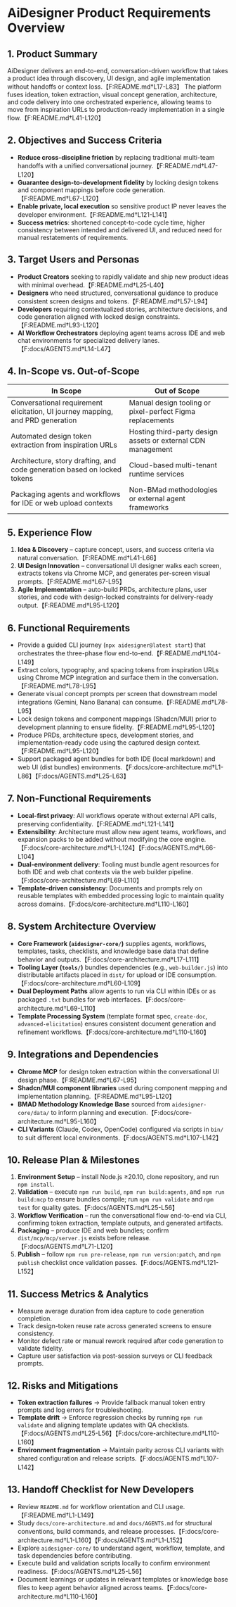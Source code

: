 # AiDesigner Product Requirements Overview

## 1. Product Summary

AiDesigner delivers an end-to-end, conversation-driven workflow that takes a product idea through discovery, UI design, and agile implementation without handoffs or context loss.【F:README.md†L17-L83】 The platform fuses ideation, token extraction, visual concept generation, architecture, and code delivery into one orchestrated experience, allowing teams to move from inspiration URLs to production-ready implementation in a single flow.【F:README.md†L41-L120】

## 2. Objectives and Success Criteria

- **Reduce cross-discipline friction** by replacing traditional multi-team handoffs with a unified conversational journey.【F:README.md†L47-L120】
- **Guarantee design-to-development fidelity** by locking design tokens and component mappings before code generation.【F:README.md†L67-L120】
- **Enable private, local execution** so sensitive product IP never leaves the developer environment.【F:README.md†L121-L141】
- **Success metrics**: shortened concept-to-code cycle time, higher consistency between intended and delivered UI, and reduced need for manual restatements of requirements.

## 3. Target Users and Personas

- **Product Creators** seeking to rapidly validate and ship new product ideas with minimal overhead.【F:README.md†L25-L40】
- **Designers** who need structured, conversational guidance to produce consistent screen designs and tokens.【F:README.md†L57-L94】
- **Developers** requiring contextualized stories, architecture decisions, and code generation aligned with locked design constraints.【F:README.md†L93-L120】
- **AI Workflow Orchestrators** deploying agent teams across IDE and web chat environments for specialized delivery lanes.【F:docs/AGENTS.md†L14-L47】

## 4. In-Scope vs. Out-of-Scope

| In Scope                                                                       | Out of Scope                                                 |
| ------------------------------------------------------------------------------ | ------------------------------------------------------------ |
| Conversational requirement elicitation, UI journey mapping, and PRD generation | Manual design tooling or pixel-perfect Figma replacements    |
| Automated design token extraction from inspiration URLs                        | Hosting third-party design assets or external CDN management |
| Architecture, story drafting, and code generation based on locked tokens       | Cloud-based multi-tenant runtime services                    |
| Packaging agents and workflows for IDE or web upload contexts                  | Non-BMad methodologies or external agent frameworks          |

## 5. Experience Flow

1. **Idea & Discovery** – capture concept, users, and success criteria via natural conversation.【F:README.md†L41-L66】
2. **UI Design Innovation** – conversational UI designer walks each screen, extracts tokens via Chrome MCP, and generates per-screen visual prompts.【F:README.md†L67-L95】
3. **Agile Implementation** – auto-build PRDs, architecture plans, user stories, and code with design-locked constraints for delivery-ready output.【F:README.md†L95-L120】

## 6. Functional Requirements

- Provide a guided CLI journey (`npx aidesigner@latest start`) that orchestrates the three-phase flow end-to-end.【F:README.md†L104-L149】
- Extract colors, typography, and spacing tokens from inspiration URLs using Chrome MCP integration and surface them in the conversation.【F:README.md†L78-L95】
- Generate visual concept prompts per screen that downstream model integrations (Gemini, Nano Banana) can consume.【F:README.md†L78-L95】
- Lock design tokens and component mappings (Shadcn/MUI) prior to development planning to ensure fidelity.【F:README.md†L95-L120】
- Produce PRDs, architecture specs, development stories, and implementation-ready code using the captured design context.【F:README.md†L95-L120】
- Support packaged agent bundles for both IDE (local markdown) and web UI (dist bundles) environments.【F:docs/core-architecture.md†L1-L86】【F:docs/AGENTS.md†L25-L63】

## 7. Non-Functional Requirements

- **Local-first privacy**: All workflows operate without external API calls, preserving confidentiality.【F:README.md†L121-L141】
- **Extensibility**: Architecture must allow new agent teams, workflows, and expansion packs to be added without modifying the core engine.【F:docs/core-architecture.md†L1-L124】【F:docs/AGENTS.md†L66-L104】
- **Dual-environment delivery**: Tooling must bundle agent resources for both IDE and web chat contexts via the web builder pipeline.【F:docs/core-architecture.md†L69-L110】
- **Template-driven consistency**: Documents and prompts rely on reusable templates with embedded processing logic to maintain quality across domains.【F:docs/core-architecture.md†L110-L160】

## 8. System Architecture Overview

- **Core Framework (`aidesigner-core/`)** supplies agents, workflows, templates, tasks, checklists, and knowledge base data that define behavior and outputs.【F:docs/core-architecture.md†L17-L111】
- **Tooling Layer (`tools/`)** bundles dependencies (e.g., `web-builder.js`) into distributable artifacts placed in `dist/` for upload or IDE consumption.【F:docs/core-architecture.md†L60-L109】
- **Dual Deployment Paths** allow agents to run via CLI within IDEs or as packaged `.txt` bundles for web interfaces.【F:docs/core-architecture.md†L69-L110】
- **Template Processing System** (template format spec, `create-doc`, `advanced-elicitation`) ensures consistent document generation and refinement workflows.【F:docs/core-architecture.md†L110-L160】

## 9. Integrations and Dependencies

- **Chrome MCP** for design token extraction within the conversational UI design phase.【F:README.md†L67-L95】
- **Shadcn/MUI component libraries** used during component mapping and implementation planning.【F:README.md†L95-L120】
- **BMAD Methodology Knowledge Base** sourced from `aidesigner-core/data/` to inform planning and execution.【F:docs/core-architecture.md†L95-L160】
- **CLI Variants** (Claude, Codex, OpenCode) configured via scripts in `bin/` to suit different local environments.【F:docs/AGENTS.md†L107-L142】

## 10. Release Plan & Milestones

1. **Environment Setup** – install Node.js ≥20.10, clone repository, and run `npm install`.
2. **Validation** – execute `npm run build`, `npm run build:agents`, and `npm run build:mcp` to ensure bundles compile; run `npm run validate` and `npm test` for quality gates.【F:docs/AGENTS.md†L25-L56】
3. **Workflow Verification** – run the conversational flow end-to-end via CLI, confirming token extraction, template outputs, and generated artifacts.
4. **Packaging** – produce IDE and web bundles; confirm `dist/mcp/mcp/server.js` exists before release.【F:docs/AGENTS.md†L71-L120】
5. **Publish** – follow `npm run pre-release`, `npm run version:patch`, and `npm publish` checklist once validation passes.【F:docs/AGENTS.md†L121-L152】

## 11. Success Metrics & Analytics

- Measure average duration from idea capture to code generation completion.
- Track design-token reuse rate across generated screens to ensure consistency.
- Monitor defect rate or manual rework required after code generation to validate fidelity.
- Capture user satisfaction via post-session surveys or CLI feedback prompts.

## 12. Risks and Mitigations

- **Token extraction failures** → Provide fallback manual token entry prompts and log errors for troubleshooting.
- **Template drift** → Enforce regression checks by running `npm run validate` and aligning template updates with QA checklists.【F:docs/AGENTS.md†L25-L56】【F:docs/core-architecture.md†L110-L160】
- **Environment fragmentation** → Maintain parity across CLI variants with shared configuration and release scripts.【F:docs/AGENTS.md†L107-L142】

## 13. Handoff Checklist for New Developers

- Review `README.md` for workflow orientation and CLI usage.【F:README.md†L1-L149】
- Study `docs/core-architecture.md` and `docs/AGENTS.md` for structural conventions, build commands, and release processes.【F:docs/core-architecture.md†L1-L160】【F:docs/AGENTS.md†L1-L152】
- Explore `aidesigner-core/` to understand agent, workflow, template, and task dependencies before contributing.
- Execute build and validation scripts locally to confirm environment readiness.【F:docs/AGENTS.md†L25-L56】
- Document learnings or updates in relevant templates or knowledge base files to keep agent behavior aligned across teams.【F:docs/core-architecture.md†L110-L160】
